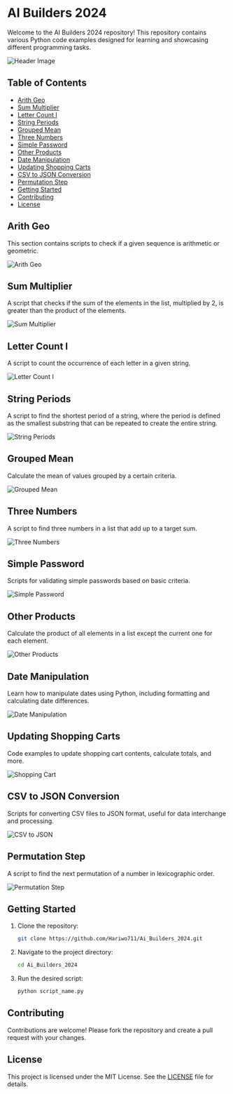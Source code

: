 # AI Builders 2024

Welcome to the AI Builders 2024 repository! This repository contains various Python code examples designed for learning and showcasing different programming tasks.

![Header Image](header.png)

## Table of Contents
- [Arith Geo](#arith-geo)
- [Sum Multiplier](#sum-multiplier)
- [Letter Count I](#letter-count-i)
- [String Periods](#string-periods)
- [Grouped Mean](#grouped-mean)
- [Three Numbers](#three-numbers)
- [Simple Password](#simple-password)
- [Other Products](#other-products)
- [Date Manipulation](#date-manipulation)
- [Updating Shopping Carts](#updating-shopping-carts)
- [CSV to JSON Conversion](#csv-to-json-conversion)
- [Permutation Step](#permutation-step)
- [Getting Started](#getting-started)
- [Contributing](#contributing)
- [License](#license)

## Arith Geo
This section contains scripts to check if a given sequence is arithmetic or geometric.

![Arith Geo](./01%20Arith%20Geo/image.png)

## Sum Multiplier
A script that checks if the sum of the elements in the list, multiplied by 2, is greater than the product of the elements.

![Sum Multiplier](./%2002%20Sum%20Multiplier/image.png)

## Letter Count I
A script to count the occurrence of each letter in a given string.

![Letter Count I](./03%20Letter%20Count%20I/image.png)

## String Periods
A script to find the shortest period of a string, where the period is defined as the smallest substring that can be repeated to create the entire string.

![String Periods](./04%20String%20Periods/image.png)

## Grouped Mean
Calculate the mean of values grouped by a certain criteria.

![Grouped Mean](./05%20Python%20Grouped%20Mean/image.png)

## Three Numbers
A script to find three numbers in a list that add up to a target sum.

![Three Numbers](./06%20Three%20Numbers/image.png)

## Simple Password
Scripts for validating simple passwords based on basic criteria.

![Simple Password](./07%20Simple%20Password/image.png)

## Other Products
Calculate the product of all elements in a list except the current one for each element.

![Other Products](./08%20Other%20Products/image.png)

## Date Manipulation
Learn how to manipulate dates using Python, including formatting and calculating date differences.

![Date Manipulation](./09%20Python%20Date%20Manipulation/image.png)

## Updating Shopping Carts
Code examples to update shopping cart contents, calculate totals, and more.

![Shopping Cart](./10%20Python%20Update%20Shopping%20Cart/image.png)

## CSV to JSON Conversion
Scripts for converting CSV files to JSON format, useful for data interchange and processing.

![CSV to JSON](./11%20Python%20CSV%20to%20JSON/image.png)

## Permutation Step
A script to find the next permutation of a number in lexicographic order.

![Permutation Step](./12%20Permutation%20Step/image.png)

## Getting Started
1. Clone the repository:
    ```sh
    git clone https://github.com/Hariwo711/Ai_Builders_2024.git
    ```
2. Navigate to the project directory:
    ```sh
    cd Ai_Builders_2024
    ```
3. Run the desired script:
    ```sh
    python script_name.py
    ```

## Contributing
Contributions are welcome! Please fork the repository and create a pull request with your changes.

## License
This project is licensed under the MIT License. See the [LICENSE](LICENSE) file for details.
